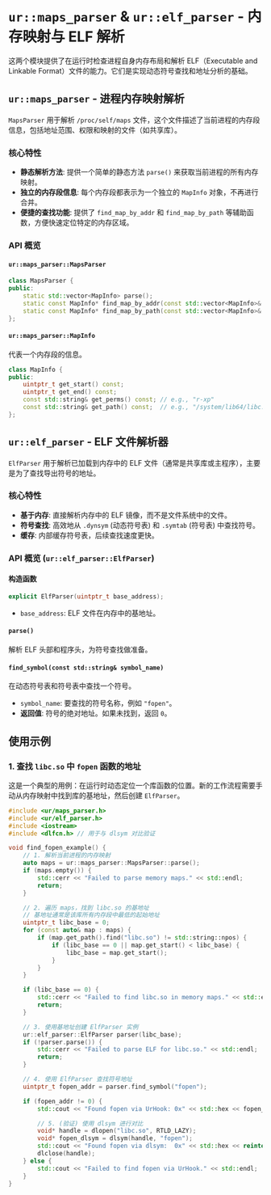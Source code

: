 # `ur::maps_parser` & `ur::elf_parser` - 内存映射与 ELF 解析

这两个模块提供了在运行时检查进程自身内存布局和解析 ELF（Executable and Linkable Format）文件的能力。它们是实现动态符号查找和地址分析的基础。

## `ur::maps_parser` - 进程内存映射解析

`MapsParser` 用于解析 `/proc/self/maps` 文件，这个文件描述了当前进程的内存段信息，包括地址范围、权限和映射的文件（如共享库）。

### 核心特性

- **静态解析方法**: 提供一个简单的静态方法 `parse()` 来获取当前进程的所有内存映射。
- **独立的内存段信息**: 每个内存段都表示为一个独立的 `MapInfo` 对象，不再进行合并。
- **便捷的查找功能**: 提供了 `find_map_by_addr` 和 `find_map_by_path` 等辅助函数，方便快速定位特定的内存区域。

### API 概览

#### `ur::maps_parser::MapsParser`

```cpp
class MapsParser {
public:
    static std::vector<MapInfo> parse();
    static const MapInfo* find_map_by_addr(const std::vector<MapInfo>& maps, uintptr_t addr);
    static const MapInfo* find_map_by_path(const std::vector<MapInfo>& maps, const std::string& path);
};
```

#### `ur::maps_parser::MapInfo`

代表一个内存段的信息。

```cpp
class MapInfo {
public:
    uintptr_t get_start() const;
    uintptr_t get_end() const;
    const std::string& get_perms() const; // e.g., "r-xp"
    const std::string& get_path() const;  // e.g., "/system/lib64/libc.so"
};
```

## `ur::elf_parser` - ELF 文件解析器

`ElfParser` 用于解析已加载到内存中的 ELF 文件（通常是共享库或主程序），主要是为了查找导出符号的地址。

### 核心特性

- **基于内存**: 直接解析内存中的 ELF 镜像，而不是文件系统中的文件。
- **符号查找**: 高效地从 `.dynsym` (动态符号表) 和 `.symtab` (符号表) 中查找符号。
- **缓存**: 内部缓存符号表，后续查找速度更快。

### API 概览 (`ur::elf_parser::ElfParser`)

#### 构造函数

```cpp
explicit ElfParser(uintptr_t base_address);
```

- `base_address`: ELF 文件在内存中的基地址。

#### `parse()`

解析 ELF 头部和程序头，为符号查找做准备。

#### `find_symbol(const std::string& symbol_name)`

在动态符号表和符号表中查找一个符号。

- `symbol_name`: 要查找的符号名称，例如 `"fopen"`。
- **返回值**: 符号的绝对地址。如果未找到，返回 `0`。

## 使用示例

### 1. 查找 `libc.so` 中 `fopen` 函数的地址

这是一个典型的用例：在运行时动态定位一个库函数的位置。新的工作流程需要手动从内存映射中找到库的基地址，然后创建 `ElfParser`。

```cpp
#include <ur/maps_parser.h>
#include <ur/elf_parser.h>
#include <iostream>
#include <dlfcn.h> // 用于与 dlsym 对比验证

void find_fopen_example() {
    // 1. 解析当前进程的内存映射
    auto maps = ur::maps_parser::MapsParser::parse();
    if (maps.empty()) {
        std::cerr << "Failed to parse memory maps." << std::endl;
        return;
    }

    // 2. 遍历 maps，找到 libc.so 的基地址
    // 基地址通常是该库所有内存段中最低的起始地址
    uintptr_t libc_base = 0;
    for (const auto& map : maps) {
        if (map.get_path().find("libc.so") != std::string::npos) {
            if (libc_base == 0 || map.get_start() < libc_base) {
                libc_base = map.get_start();
            }
        }
    }

    if (libc_base == 0) {
        std::cerr << "Failed to find libc.so in memory maps." << std::endl;
        return;
    }

    // 3. 使用基地址创建 ElfParser 实例
    ur::elf_parser::ElfParser parser(libc_base);
    if (!parser.parse()) {
        std::cerr << "Failed to parse ELF for libc.so." << std::endl;
        return;
    }

    // 4. 使用 ElfParser 查找符号地址
    uintptr_t fopen_addr = parser.find_symbol("fopen");

    if (fopen_addr != 0) {
        std::cout << "Found fopen via UrHook: 0x" << std::hex << fopen_addr << std::endl;

        // 5. (验证) 使用 dlsym 进行对比
        void* handle = dlopen("libc.so", RTLD_LAZY);
        void* fopen_dlsym = dlsym(handle, "fopen");
        std::cout << "Found fopen via dlsym:  0x" << std::hex << reinterpret_cast<uintptr_t>(fopen_dlsym) << std::endl;
        dlclose(handle);
    } else {
        std::cout << "Failed to find fopen via UrHook." << std::endl;
    }
}
```
